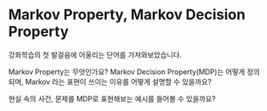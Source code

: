 # Markov Property, Markov Decision Property

강화학습의 첫 발걸음에 어울리는 단어를 가져와보았습니다.

Markov Property는 무엇인가요? Markov Decision Property(MDP)는 어떻게 정의되며, Markov 라는 표현이 쓰이는 이유를 어떻게 설명할 수 있을까요?

현실 속의 사건, 문제를 MDP로 표현해보는 예시를 들어볼 수 있을까요?
